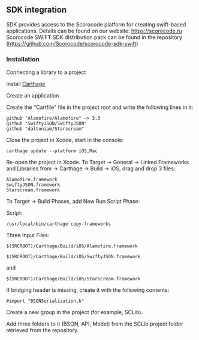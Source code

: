 ## SDK integration

SDK provides access to the Scorocode platform for creating swift-based applications. Details can be found on our website: https://scorocode.ru Scorocode SWIFT SDK distribution pack can be found in the repository (https://github.com/Scorocode/scorocode-sdk-swift)

### Installation
Connecting a library to a project

Install [Carthage](https://github.com/Carthage/Carthage)

Create an application

Create the "Cartfile" file in the project root and write the following lines in it:

```
github "Alamofire/Alamofire" ~> 3.3
github "SwiftyJSON/SwiftyJSON"
github "daltoniam/Starscream"
```

Close the project in Xcode, start in the console:

```
carthage update --platform iOS,Mac
```
Re-open the project in Xcode. To Target -> General -> Linked Frameworks and Libraries from <Project folder> -> Carthage -> Build -> iOS, drag and drop 3 files:

```
Alamofire.framework
SwiftyJSON.framework
Starscream.framework
```  

To Target -> Build Phases, add New Run Script Phase:

Script:

```
/usr/local/bin/carthage copy-frameworks
```
Three Input Files:

```
$(SRCROOT)/Carthage/Build/iOS/Alamofire.framework
```
```
$(SRCROOT)/Carthage/Build/iOS/SwiftyJSON.framework
```
and
```
$(SRCROOT)/Carthage/Build/iOS/Starscream.framework
```

If bridging header is missing, create it with the following contents:

```
#import "BSONSerialization.h"
```

Create a new group in the project (for example, SCLib).

Add three folders to it (BSON, API, Model) from the SCLib project folder retrieved from the repository.